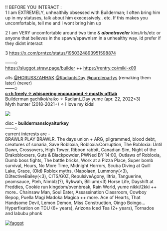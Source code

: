 !! BEFORE YOU INTERACT :  
1 I am EXTREMELY, unhealthily obsessed with Builderman; I often bring him up in my statuses, talk about him execessively.. etc. If this makes you uncomfortable, tell me and I wont bring him up  

2 I am VERY uncomfortable around two time & ***alonetraveler*** kins/irls/etc or anyone that believes in the spawn/spawnism in a unhealthy way. id prefer if they didnt interact 

3 https://x.com/prntzo/status/1950324893951598874

——✩  
https://sluggot.straw.page/builder ++ https://rentry.co/miki-x09

alts [@HORUSSZAHHAK](https://github.com/horussZahhak) [@RadiantsDay](https://github.com/Radiantsday) [@purplepartys](https://github.com/purplepartys) (remaking them later) (never)  
——✩  
**<ins>__c+h freely ✧ whispering encouraged ✧ mostly offtab__</ins>**  
Builderman gachikoi/raiko ✧ Radiant_Day yume (apr. 22, 2022<3)    
Myth hunter (2018-2021+) ✧ I love my kids!


![](https://komarev.com/ghpvc/?username=sluggot&style=flat-square&color=632ae8&label=rootbeer+cans)



disc - **buildermansloyalturkey**  
——✩  
current interests are -   
BRAWLR PLAY BRAWLR. The days union + ARG, pilgrammed, blood debt, creatures of sonaria, Save Robloxia, Robloxia:Corruption, The Robloxia: Until Dawn, Crossovers, High Tower, Ribbon rabbit, Canadian Sim, Night of the Drakobloxxers, Guts & Blackpowder, PWNed BY 14:00, Outlaws of Robloxia, Dumb boss fights, The battle bricks, Work at a Pizza Place, Super bomb survival, Hours, No More Time, Midnight Horrors, Scuba Diving at Quill Lake, Grace, (Old) Roblox myths, (Napolaen, Lummony(<3), D3tectiveBailey(<3), CITS/G0Z, RepulsiveAgony, Iltria, Tanguerine, peamsauce, Pteh, Nimblz(?), Rykwah, BilIium(<3) Horse Life, Dayshift at Freddies, Cookie run kingdom/ovenbreak, Rain World, yume nikki/2kki ++ more.. Chainsaw Man, Soul Eater, Assassination Classroom, Cowboy Bepop, Puella Magi Madoka Magica ++ more. Ace of Hearts, That Handsome Devil, Lemon Demon, Miss Construction, Oingo Boingo...  
Hyperfixation on TDU (6+ years), Arizona Iced Tea (2+ years), Tornados and labubu phonk

[![faggot](https://spotify-github-profile.kittinanx.com/api/view?uid=31r4hrb2nt3kluv7jfrcoqn5p73m&cover_image=false&theme=natemoo-re&show_offline=false&background_color=121212&interchange=true&bar_color=000000&bar_color_cover=true)](https://spotify-github-profile.kittinanx.com/api/view?uid=31r4hrb2nt3kluv7jfrcoqn5p73m&redirect=true)
